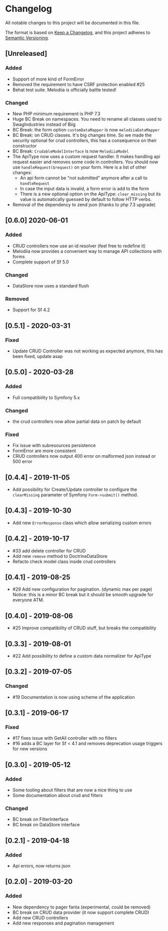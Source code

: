 # Changelog
All notable changes to this project will be documented in this file.

The format is based on [Keep a Changelog](https://keepachangelog.com/en/1.0.0/),
and this project adheres to [Semantic Versioning](https://semver.org/spec/v2.0.0.html).

## [Unreleased]

### Added
- Support of more kind of FormError
- Removed the requirement to have CSRF protection enabled #25
- Behat test suite. Melodiia is officially battle tested!

### Changed
- New PHP minimum requirement is PHP 7.3
- Huge BC Break on namespaces. You need to rename all classes used to SwagIndustries instead of Biig
- BC Break: the form option `customDataMapper` is now `melodiiaDataMapper`
- BC Break: on CRUD classes. It's big changes time. So we made the security optional for crud controllers, this has a
  consequence on their constructor
- BC Break: `CrudableModelInterface` is now `MelodiiaModel`
- The ApiType now uses a custom request handler. It makes handling api request easier and removes some code
  in controllers. You should now use `handleRequest($request)` on your form. Here is a list of other changes:
    - An api form cannot be "not submitted" anymore after a call to `handleRequest`
    - In case the input data is invalid, a form error is add to the form
    - There is a new optional option on the ApiType: `clear_missing` but its value is automatically guessed by default
      to follow HTTP verbs.
- Removal of the dependency to zend json (thanks to php 7.3 upgrade)

## [0.6.0] 2020-06-01
### Added
- CRUD controllers now use an id resolver (feel free to redefine it)
- Melodiia now provides a convenient way to manage API collections with forms
- Complete support of Sf 5.0 

### Changed
- DataStore now uses a standard flush

### Removed
- Support for Sf 4.2

## [0.5.1] - 2020-03-31
### Fixed
- Update CRUD Controller was not working as expected anymore, this has been fixed, update asap

## [0.5.0] - 2020-03-28
### Added
- Full compatibility to Symfony 5.x

### Changed
- the crud controllers now allow partial data on patch by default

### Fixed
- Fix issue with subresources persistence
- FormError are more consistent
- CRUD controllers now output 400 error on malformed json instead or 500 error

## [0.4.4] - 2019-11-05
- Add possibility for Create/Update controller to configure the `clearMissing` parameter of Symfony `Form->submit()` method.

## [0.4.3] - 2019-10-30
- Add new `ErrorResponse` class which allow serializing custom errors

## [0.4.2] - 2019-10-17
- #33 add delete controller for CRUD
- Add new `remove` method to DoctrineDataStore
- Refacto check model class inside crud controllers

## [0.4.1] - 2019-08-25
- #29 Add new configuration for pagination. (dynamic max per page)
  Notice: this is a minor BC break but it should be smooth upgrade for everyone ATM.

## [0.4.0] - 2019-08-06
- #25 Improve compatibility of CRUD stuff, but breaks the compatibility

## [0.3.3] - 2019-08-01
- #22 Add possibility to define a custom data normalizer for ApiType 

## [0.3.2] - 2019-07-05
### Changed
- #19 Documentation is now using scheme of the application

## [0.3.1] - 2019-06-17
### Fixed
- #17 fixes issue with GetAll controller with no filters
- #16 adds a BC layer for Sf < 4.1 and removes deprecation usage triggers for new versions

## [0.3.0] - 2019-05-12
### Added
- Some tooling about filters that are now a nice thing to use
- Some documentation about crud and filters

### Changed
- BC break on FilterInterface
- BC break on DataStore interface

## [0.2.1] - 2019-04-18
### Added
- Api errors, now returns json

## [0.2.0] - 2019-03-20
### Added
- New dependency to pager fanta (experimental, could be removed)
- BC break on CRUD data provider (it now support complete CRUD)
- Add new CRUD controllers
- Add new responses and pagination management
